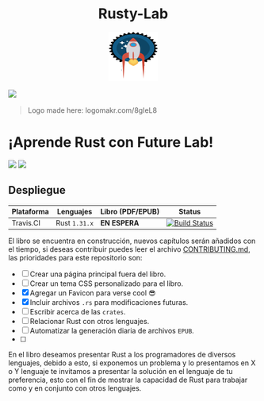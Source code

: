 <h1 align="center"> Rusty-Lab </h1>

<p align="center">
    <img src="src/images/rusty-lab.png" height="100px" width="100px" alt="Rusty-lab">
</p>

[![](https://img.shields.io/github/downloads/futurelabmx/rusty-lab/total.svg)](https://github.com/futurelabmx/rusty-lab)

> Logo made here: logomakr.com/8gIeL8

# ¡Aprende Rust con Future Lab!

[![](https://img.shields.io/github/issues/futurelabmx/rusty-lab.svg)](https://github.com/futurelabmx/rusty-lab/issues) [![](https://img.shields.io/github/stars/futurelabmx/rusty-lab.svg)](https://github.com/futurelabmx/rusty-lab/stargazers) 
## Despliegue

| Plataforma | Lenguajes     | Libro (PDF/EPUB) | Status                                                                                                                        |
| ---------- | ------------- | ---------------- | ----------------------------------------------------------------------------------------------------------------------------- |
| Travis.CI  | Rust `1.31.x` | **EN ESPERA**    | [![Build Status](https://travis-ci.org/futurelabmx/rusty-lab.svg?branch=master)](https://travis-ci.org/futurelabmx/rusty-lab) |





El libro se encuentra en construcción, nuevos capítulos serán añadidos con el
tiempo, si deseas contribuir puedes leer el archivo
[CONTRIBUTING.md](CONTRIBUTING.md), las prioridades para este repositorio son:

- [ ] Crear una página principal fuera del libro.
- [ ] Crear un tema CSS personalizado para el libro.
- [x] Agregar un Favicon para verse cool :sunglasses:
- [x] Incluir archivos `.rs` para modificaciones futuras.
- [ ] Escribir acerca de las `crates`.
- [ ] Relacionar Rust con otros lenguajes.
- [ ] Automatizar la generación diaria de archivos `EPUB`.
- [ ] 

En el libro deseamos presentar Rust a los programadores de diversos lenguajes,
debido a esto, si exponemos un problema y lo presentamos en X o Y lenguaje
te invitamos a presentar la solución en el lenguaje de tu preferencia, esto
con el fin de mostrar la capacidad de Rust para trabajar como y en conjunto con
otros lenguajes.